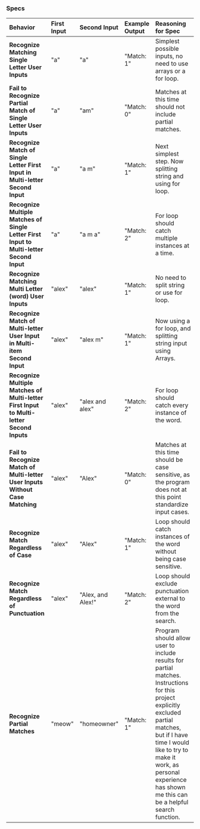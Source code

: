 ### Specs
| Behavior | First Input | Second Input | Example Output | Reasoning for Spec |
| :-------------     | :------------- | :------------- | :------------- | :------------- |
| **Recognize Matching Single Letter User Inputs** | "a" | "a" | "Match: 1" | Simplest possible inputs, no need to use arrays or a for loop. |
| **Fail to Recognize Partial Match of Single Letter User Inputs** | "a" | "am" | "Match: 0" | Matches at this time should not include partial matches. |
| **Recognize Match of Single Letter First Input in Multi-letter Second Input** | "a" | "a m" | "Match: 1" | Next simplest step. Now splitting string and using for loop. |
| **Recognize Multiple Matches of Single Letter First Input to Multi-letter Second Input** | "a" | "a m a" | "Match: 2" | For loop should catch multiple instances at a time. |
| **Recognize Matching Multi Letter (word) User Inputs** | "alex" | "alex" | "Match: 1" | No need to split string or use for loop.  |
| **Recognize Match of Multi-letter User Input in Multi-item Second Input** | "alex" | "alex m" | "Match: 1" | Now using a for loop, and splitting string input using Arrays. |
| **Recognize Multiple Matches of Multi-letter First Input to Multi-letter Second Inputs** | "alex" | "alex and alex" | "Match: 2" | For loop should catch every instance of the word. |
| **Fail to Recognize Match of Multi-letter User Inputs Without Case Matching** | "alex" | "Alex" | "Match: 0" | Matches at this time should be case sensitive, as the program does not at this point standardize input cases. |
| **Recognize Match Regardless of Case** | "alex" | "Alex" | "Match: 1" | Loop should catch instances of the word without being case sensitive. |
| **Recognize Match Regardless of Punctuation** | "alex" | "Alex, and Alex!" | "Match: 2" | Loop should exclude punctuation external to the word from the search. |
| **Recognize Partial Matches** | "meow" | "homeowner" | "Match: 1" | Program should allow user to include results for partial matches. Instructions for this project explicitly excluded partial matches, but if I have time I would like to try to make it work, as personal experience has shown me this can be a helpful search function. |
